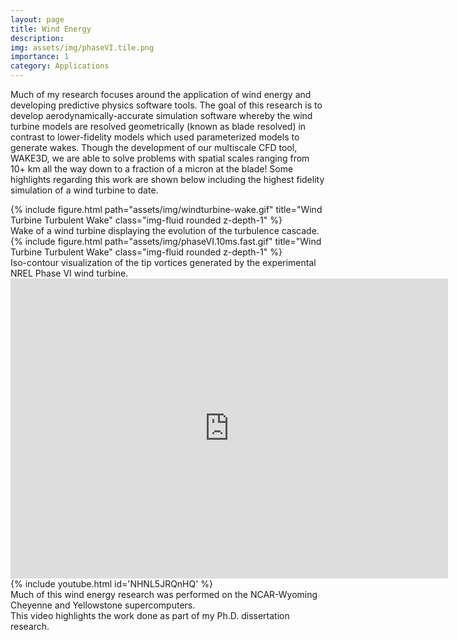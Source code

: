 ```yaml
---
layout: page
title: Wind Energy
description: 
img: assets/img/phaseVI.tile.png
importance: 1
category: Applications
---
```


Much of my research focuses around the application of wind energy and developing predictive physics software tools.
The goal of this research is to develop aerodynamically-accurate simulation software whereby the wind turbine models 
are resolved geometrically (known as blade resolved) in contrast to lower-fidelity models which used parameterized models 
to generate wakes. Though the development of our multiscale CFD tool, WAKE3D, we are able to solve problems with spatial scales 
ranging from 10+ km all the way down to a fraction of a micron at the blade! Some highlights regarding this work are shown below 
including the highest fidelity simulation of a wind turbine to date.

<div class="row">
    <div class="col-sm mt-3 mt-md-0">
        {% include figure.html path="assets/img/windturbine-wake.gif" title="Wind Turbine Turbulent Wake" class="img-fluid rounded z-depth-1" %}
    </div>
</div>
<div class="caption">
    Wake of a wind turbine displaying the evolution of the turbulence cascade.
</div>

<div class="row">
    <div class="col-sm mt-3 mt-md-0">
        {% include figure.html path="assets/img/phaseVI.10ms.fast.gif" title="Wind Turbine Turbulent Wake" class="img-fluid rounded z-depth-1" %}
    </div>
</div>
<div class="caption">
    Iso-contour visualization of the tip vortices generated by the experimental NREL Phase VI wind turbine.
</div>



<div class="embed-container">
  <iframe
      src="https://www.youtube.com/embed/NHNL5JRQnHQ?rel=0"
      width="700"
      height="480"
      frameborder="0"
      allowfullscreen="true">
  </iframe>
</div>


<div class="row">
    <div class="col-sm mt-3 mt-md-0">
        {% include youtube.html id='NHNL5JRQnHQ' %}
    </div>
</div>
<div class="caption">
    Much of this wind energy research was performed on the NCAR-Wyoming Cheyenne and Yellowstone supercomputers. <br/>
    This video highlights the work done as part of my Ph.D. dissertation research.
</div>
